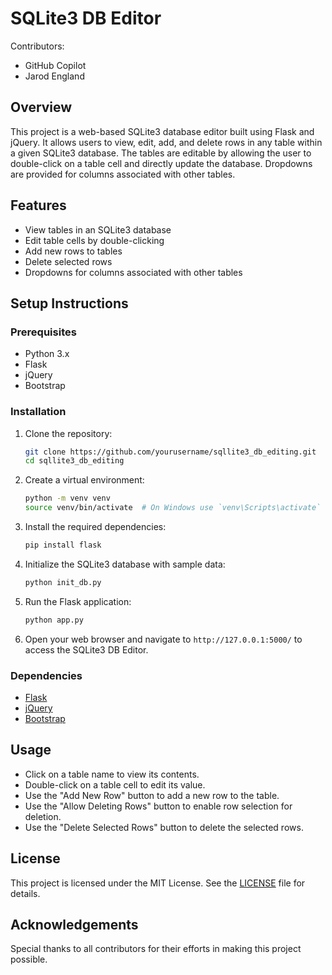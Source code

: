 # SQLite3 DB Editor

Contributors:
- GitHub Copilot
- Jarod England

## Overview

This project is a web-based SQLite3 database editor built using Flask and jQuery. It allows users to view, edit, add, and delete rows in any table within a given SQLite3 database. The tables are editable by allowing the user to double-click on a table cell and directly update the database. Dropdowns are provided for columns associated with other tables.

## Features

- View tables in an SQLite3 database
- Edit table cells by double-clicking
- Add new rows to tables
- Delete selected rows
- Dropdowns for columns associated with other tables

## Setup Instructions

### Prerequisites

- Python 3.x
- Flask
- jQuery
- Bootstrap

### Installation

1. Clone the repository:
    ```sh
    git clone https://github.com/yourusername/sqllite3_db_editing.git
    cd sqllite3_db_editing
    ```

2. Create a virtual environment:
    ```sh
    python -m venv venv
    source venv/bin/activate  # On Windows use `venv\Scripts\activate`
    ```

3. Install the required dependencies:
    ```sh
    pip install flask
    ```

4. Initialize the SQLite3 database with sample data:
    ```sh
    python init_db.py
    ```

5. Run the Flask application:
    ```sh
    python app.py
    ```

6. Open your web browser and navigate to `http://127.0.0.1:5000/` to access the SQLite3 DB Editor.

### Dependencies

- [Flask](https://flask.palletsprojects.com/)
- [jQuery](https://jquery.com/)
- [Bootstrap](https://getbootstrap.com/)

## Usage

- Click on a table name to view its contents.
- Double-click on a table cell to edit its value.
- Use the "Add New Row" button to add a new row to the table.
- Use the "Allow Deleting Rows" button to enable row selection for deletion.
- Use the "Delete Selected Rows" button to delete the selected rows.

## License

This project is licensed under the MIT License. See the [LICENSE](LICENSE) file for details.

## Acknowledgements

Special thanks to all contributors for their efforts in making this project possible.